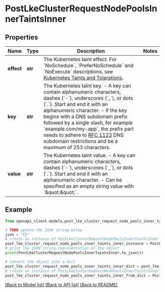 # PostLkeClusterRequestNodePoolsInnerTaintsInner


## Properties

Name | Type | Description | Notes
------------ | ------------- | ------------- | -------------
**effect** | **str** | The Kubernetes taint effect. For &#x60;NoSchedule&#x60;, &#x60;PreferNoSchedule&#x60; and &#x60;NoExecute&#x60; descriptions, see [Kubernetes Taints and Tolerations](https://kubernetes.io/docs/concepts/scheduling-eviction/taint-and-toleration/). | 
**key** | **str** | The Kubernetes taint key.  - A key can contain alphanumeric characters, dashes (&#x60;-&#x60;), underscores (&#x60;_&#x60;), or dots (&#x60;.&#x60;). Start and end it with an alphanumeric character.  - If the key begins with a DNS subdomain prefix followed by a single slash, for example &#x60;example.com/my-app&#x60;, the prefix part needs to adhere to [RFC 1123](https://datatracker.ietf.org/doc/html/rfc1123) DNS subdomain restrictions and be a maximum of 253 characters. | 
**value** | **str** | The Kubernetes taint value.  - A key can contain alphanumeric characters, dashes (&#x60;-&#x60;), underscores (&#x60;_&#x60;), or dots (&#x60;.&#x60;). Start and end it with an alphanumeric character.  - Can be specified as an empty string value with &#x60;\&quot;\&quot;&#x60;. | 

## Example

```python
from openapi_client.models.post_lke_cluster_request_node_pools_inner_taints_inner import PostLkeClusterRequestNodePoolsInnerTaintsInner

# TODO update the JSON string below
json = "{}"
# create an instance of PostLkeClusterRequestNodePoolsInnerTaintsInner from a JSON string
post_lke_cluster_request_node_pools_inner_taints_inner_instance = PostLkeClusterRequestNodePoolsInnerTaintsInner.from_json(json)
# print the JSON string representation of the object
print(PostLkeClusterRequestNodePoolsInnerTaintsInner.to_json())

# convert the object into a dict
post_lke_cluster_request_node_pools_inner_taints_inner_dict = post_lke_cluster_request_node_pools_inner_taints_inner_instance.to_dict()
# create an instance of PostLkeClusterRequestNodePoolsInnerTaintsInner from a dict
post_lke_cluster_request_node_pools_inner_taints_inner_from_dict = PostLkeClusterRequestNodePoolsInnerTaintsInner.from_dict(post_lke_cluster_request_node_pools_inner_taints_inner_dict)
```
[[Back to Model list]](../README.md#documentation-for-models) [[Back to API list]](../README.md#documentation-for-api-endpoints) [[Back to README]](../README.md)


